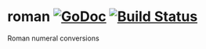 # roman [![GoDoc](https://godoc.org/github.com/v4run/roman?status.svg)](https://godoc.org/github.com/v4run/roman) [![Build Status](https://travis-ci.org/v4run/roman.svg?branch=master)](https://travis-ci.org/v4run/roman)
Roman numeral conversions
